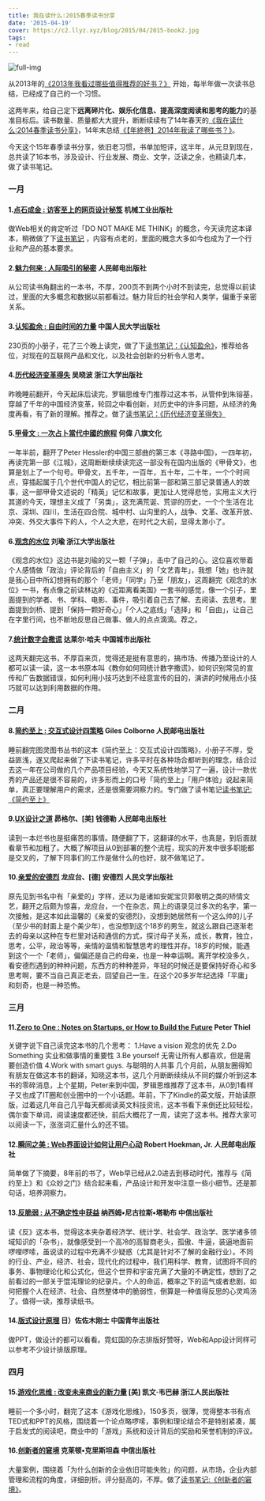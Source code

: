 ```yaml
---
title: 我在读什么:2015春季读书分享
date: '2015-04-19'
cover: https://c2.llyz.xyz/blog/2015/04/2015-book2.jpg
tags:
- read
---
```


![full-img](https://c2.llyz.xyz/blog/2015/04/2015-book2.jpg)

从2013年的[《2013年我看过哪些值得推荐的好书？》](https://luolei.org/books-i-read-in-2013/) 开始，每半年做一次读书总结，已经成了自己的一个习惯。

这两年来，给自己定下**远离碎片化、娱乐化信息、提高深度阅读和思考的能力**的基准目标后。读书数量、质量都大大提升，断断续续有了14年春天的[《我在读什么:2014春季读书分享》](https://luolei.org/what-i-read-in-2014-spring/)，14年末总结[《【年終卷】2014年我读了哪些书？》](https://luolei.org/what-i-read-in-2014/)。

今天这个15年春季读书分享，依旧老习惯，书单加短评，这半年，从元旦到现在，总共读了16本书，涉及设计、行业发展、商业、文学，泛读之余，也精读几本，做了读书笔记。

### 一月

#### 1.[点石成金 : 访客至上的网页设计秘笈](https://book.douban.com/subject/1827702/) 机械工业出版社

做Web相关的肯定听过「DO NOT MAKE ME THINK」的概念，今天读完这本译本，稍微做了下[读书笔记](https://app.yinxiang.com/l/AAlUljHmmS5DN5lLZrcaJLpCZXHLXkXlN4U) ，内容有点老的，里面的概念大多如今也成为了一个行业和产品的基本要求。

#### 2.[魅力何来 : 人际吸引的秘密](https://book.douban.com/subject/10799782/) 人民邮电出版社

从公司读书角翻出的一本书，不厚，200页不到两个小时不到读完，总觉得以前读过，里面的大多概念和数据以前都看过。魅力背后的社会学和人类学，偏重于亲密关系。

#### 3.[认知盈余 : 自由时间的力量](https://book.douban.com/subject/7007666/) 中国人民大学出版社

230页的小册子，花了三个晚上读完，做了下[读书笔记：《认知盈余》](https://www.jianshu.com/p/eaeeba7d102a)，推荐给各位，对现在的互联网产品和文化，以及社会创新的分析令人思考。

#### 4.[历代经济变革得失](https://book.douban.com/subject/24851460/) 吴晓波 浙江大学出版社

昨晚睡前翻开，今天起床后读完，罗辑思维专门推荐过这本书，从管仲到朱镕基，穿越了千年的中国经济变革，轮回之中看创新，对历史中的许多问题，从经济的角度再看，有了新的理解。推荐之。做了[读书笔记：《历代经济变革得失》](https://www.jianshu.com/p/bdc7f12201eb)

#### 5.[甲骨文 : 一次占卜當代中國的旅程](https://book.douban.com/subject/6539859/) 何偉 八旗文化

一年半前，翻开了Peter Hessler的中国三部曲的第三本《寻路中国》，一四年初，再读完第一部《江城》，这周断断续续读完这一部没有在国内出版的《甲骨文》，也算是划上了一个句号。甲骨文，五千年，一百年，五十年，二十年，一个个时间点，穿插起属于几个世代中国人的记忆，相比前第一部和第三部记录普通人的故事，这一部甲骨文述说的「精英」记忆和故事，更加让人觉得悲怆，实用主义大行其道的今天，理想主义成了「另类」，这充满荒诞、荒谬的历史，一个个生活在北京、深圳、四川，生活在四合院、城中村、山沟里的人，战争、文革、改革开放、冲突、外交大事件下的人，个人之大悲，在时代之大前，显得太渺小了。

#### 6.[观念的水位](https://book.douban.com/subject/20463108/) 刘瑜 浙江大学出版社

《观念的水位》这边书是刘瑜的又一颗「子弹」，击中了自己的心。这位喜欢带着个人感情做「政治」评论背后的「自由主义」的「文艺青年」，我想「她」也许就是我心目中所幻想拥有的那个「老师」「同学」乃至「朋友」，这周翻完《观念的水位》一书，有点像之前读林达的《近距离看美国》一套书的感觉，像一个引子，里面提到的学者、书、学科、电影、事件，吸引着自己去了解、去阅读、去思考。里面提到剑桥、提到「保持一颗好奇心」「个人之底线」「选择」和「自由」，让自己在字里行间，也不断地反思自己做事、做人的点点滴滴。荐之。

#### 7.[统计数字会撒谎](https://book.douban.com/subject/3595095/) 达莱尔·哈夫 中国城市出版社

这两天翻完这书，不厚百来页，觉得还是挺有意思的，搞市场、传播乃至设计的人都可以读一读，这一本书原本叫《教你如何同统计数字撒谎》，如何识别常见的宣传和广告数据错误，如何利用小技巧达到不经意宣传的目的，演讲的时候用点小技巧就可以达到利用数据的作用。

### 二月

#### 8.[简约至上 : 交互式设计四策略](https://book.douban.com/subject/5394309/) Giles Colborne 人民邮电出版社

睡前翻完图灵图书丛书的这本《简约至上：交互式设计四策略》，小册子不厚，受益匪浅，遂又爬起来做了下读书笔记，许多平时在各种场合都听到的理念，结合过去这一年在公司做的几个产品项目经验，今天又系统性地学习了一遍，设计一款优秀的产品还是很不容易的，许多形而上的口号「简约至上」「用户体验」说起来简单，真正要理解用户的需求，还是很需要洞察力的。专门做了读书笔记[读书笔记:《简约至上》](https://www.jianshu.com/p/703738fe451d)

#### 9.[UX设计之道](https://book.douban.com/subject/4727021/) 昴格尔、\[美\] 钱德勒 人民邮电出版社

读到一本烂书也是挺痛苦的事情。随便翻了下，这翻译的水平，也真是，到后面就看章节和加粗了。大概了解项目从0到部署的整个流程，现实的开发中很多职能都是交叉的，了解下同事们的工作是做什么的也好，就不做笔记了。

#### 10.[亲爱的安德烈](https://book.douban.com/subject/3369793/) 龙应台、\[德\] 安德烈 人民文学出版社

原先见到书名中有「亲爱的」字样，还以为是诸如安妮宝贝郭敬明之类的矫情文艺，翻开之后颇为惊喜，龙应台，一个在杂志，网上的语录见过多次的名字，第一次接触，是这本如此温馨的《亲爱的安德烈》，没想到她居然有一个这么帅的儿子（至少书的封面上是个美少年），也没想到这个18岁的男生，就这么跟自己逐渐老去的母亲以这种在专栏里对话和通信的方式，探讨母子关系，成长，教育，独立，思考，公平，政治等等，亲情的温情和智慧思考的理性并存。18岁的时候，能遇到这个一个「老师」，偏偏还是自己的母亲，也是一种幸运啊。离开学校没多久，看安德烈遇到的种种问题，东西方的种种差异，年轻的时候还是要保持好奇心和多思考啊，要不当自己真正老去，回望自己一生，在这个20多岁年纪选择「平庸」和刻奇，也是一种恐怖。

### 三月

#### 11.[Zero to One : Notes on Startups, or How to Build the Future](https://book.douban.com/subject/24753651/) Peter Thiel

关键字说下自己读完这本书的几个思考： 1.Have a vision 观念的优先 2.Do Something 实业和做事情的重要性 3.Be yourself 无需让所有人都喜欢，但是需要创造价值 4.Work with smart guys. 与聪明的人共事 几个月前，从朋友圈得知有朋友在做这本书的翻译，知晓这本书，这几个月断断续续从不同的媒介听到这本书的零碎消息，上个星期，Peter来到中国，罗辑思维推荐了这本书，从0到1看样子又也成了IT圈和创业圈中的一个小话题。年前，下了Kindle的英文版，开始读原版，过着这几年自己几乎每天都阅读英文科技资讯，这本书看下来倒还比较轻松，偶尔查下单词，阅读速度都还快，前后大概花了一周，读完了这本书。推荐大家可以阅读一下，涨涨词汇量什么的还不错。

#### 12.[瞬间之美 : Web界面设计如何让用户心动](https://book.douban.com/subject/3886044/) Robert Hoekman, Jr. 人民邮电出版社

简单做了下摘要，8年前的书了，Web早已经从2.0进去到移动时代，推荐与《简约至上》和《众妙之门》结合起来看，产品设计和开发中注意一些小细节。还是那句话，培养洞察力。

#### 13.[反脆弱 : 从不确定性中获益](https://book.douban.com/subject/25782902/) 纳西姆•尼古拉斯•塔勒布 中信出版社

读《反》这本书，觉得这本夹杂着经济学、统计学、社会学、政治学、医学诸多领域知识的「杂书」，就像感受到一个高冷的高智商老头，孤傲、牛逼，装逼地面前啰哩啰嗦，虽说读的过程中充满不少疑惑（尤其是针对不了解的金融行业）。不同的行业、产业，经济、社会，现代化的过程中，我们用科学、教育，试图将不同的事务、事物理论化和公式化，但这个世界和宇宙充满了大量的不确定性，想到了之前看过的一部关于馄沌理论的纪录片。个人的命运，概率之下的运气或者悲剧，如何把握个人在经济、社会、自然整体中的脆弱性，倒算是一种值得反思的心灵鸡汤了。值得一读，推荐读纸书。

#### 14.[版式设计原理](https://book.douban.com/subject/2238320/) 日）佐佐木刚士 中国青年出版社

做PPT，做设计的都可以看看。霓虹国的杂志排版好赞呀，Web和App设计同样可以参考不少设计排版原理。

### 四月

#### 15.[游戏化思维 : 改变未来商业的新力量](https://book.douban.com/subject/25862775/) \[美\] 凯文·韦巴赫 浙江人民出版社

睡前一个多小时，翻完了这本《游戏化思维》，150多页，很薄，觉得整本书有点TED式和PPT的风格，围绕着一个论点略啰嗦，事例和理论结合不是特别紧凑，属于启发式的阅读吧，商业中的「游戏」系统和设计背后的奖励和荣誉机制的评议。

#### 16.[创新者的窘境](https://book.douban.com/subject/4243770/) 克莱顿•克里斯坦森 中信出版社

大量案例，围绕着「为什么创新的企业依旧可能失败」的问题，从市场，企业内部管理和流程的角度，详细剖析。评分挺高的，不厚。做了[读书笔记:《创新者的窘境》](https://www.jianshu.com/p/7ca0d1800868)。

